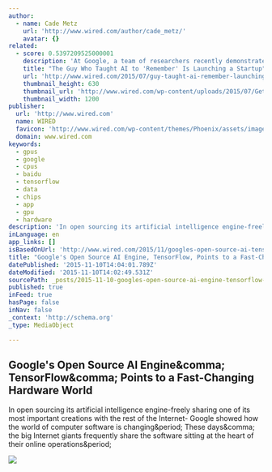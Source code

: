 ```yaml
---
author:
  - name: Cade Metz
    url: 'http://www.wired.com/author/cade_metz/'
    avatar: {}
related:
  - score: 0.5397209525000001
    description: 'At Google, a team of researchers recently demonstrated an artificially intelligent system that could reliably identify a mountain-unicycling video. As another Google researcher put it: "Who knew mountain unicycling was a thing?" But the implications of this system extend well beyond the realm of obscure outdoor sports.'
    title: "The Guy Who Taught AI to 'Remember' Is Launching a Startup"
    url: 'http://www.wired.com/2015/07/guy-taught-ai-remember-launching-startup/'
    thumbnail_height: 630
    thumbnail_url: 'http://www.wired.com/wp-content/uploads/2015/07/GettyImages-139688716-1200x630.jpg'
    thumbnail_width: 1200
publisher:
  url: 'http://www.wired.com'
  name: WIRED
  favicon: 'http://www.wired.com/wp-content/themes/Phoenix/assets/images/favicon.ico'
  domain: www.wired.com
keywords:
  - gpus
  - google
  - cpus
  - baidu
  - tensorflow
  - data
  - chips
  - app
  - gpu
  - hardware
description: 'In open sourcing its artificial intelligence engine-freely sharing one of its most important creations with the rest of the Internet- Google showed how the world of computer software is changing. These days, the big Internet giants frequently share the software sitting at the heart of their online operations.'
inLanguage: en
app_links: []
isBasedOnUrl: 'http://www.wired.com/2015/11/googles-open-source-ai-tensorflow-signals-fast-changing-hardware-world/'
title: "Google's Open Source AI Engine, TensorFlow, Points to a Fast-Changing Hardware World"
datePublished: '2015-11-10T14:04:01.789Z'
dateModified: '2015-11-10T14:02:49.531Z'
sourcePath: _posts/2015-11-10-googles-open-source-ai-engine-tensorflow-points-to-a-fast.md
published: true
inFeed: true
hasPage: false
inNav: false
_context: 'http://schema.org'
_type: MediaObject

---
```

<article style=""><h1>Google's Open Source AI Engine&amp;comma; TensorFlow&amp;comma; Points to a Fast-Changing Hardware World</h1><p>In open sourcing its artificial intelligence engine-freely sharing one of its most important creations with the rest of the Internet- Google showed how the world of computer software is changing&amp;period; These days&amp;comma; the big Internet giants frequently share the software sitting at the heart of their online operations&amp;period;</p><img src="http://www.wired.com/wp-content/uploads/2015/11/Google-TensorFlow-AI-F-1200x630.jpg" /></article>